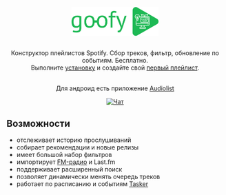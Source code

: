 <center><img width="40%" style="margin: 4em 0 2em 0" src="img/logo.svg"></img></center>

<center style="margin: 0 0 0 0">Конструктор плейлистов Spotify. Сбор треков, фильтр, обновление по событиям. Бесплатно.</center>

<center>Выполните <a target="_blank" href="https://chimildic.github.io/goofy/#/install">установку</a> и создайте свой <a target="_blank" href="https://chimildic.github.io/goofy/#/first-playlist">первый плейлист</a>.</center>
</br>

<center><p align="center">Для андроид есть приложение <a target="_blank" href="https://play.google.com/store/apps/details?id=ru.chimildic.audiolist">Audiolist</p></center>

<center><a target="_blank" href="https://t.me/forum_goofy"><img alt="Чат" src="https://img.shields.io/badge/Telegram-Чат-blue?logo=telegram&logoColor=white"></a></center>

## Возможности

- отслеживает историю прослушиваний
- собирает рекомендации и новые релизы
- имеет большой набор фильтров
- импортирует <a target="_blank" href="https://chimildic.github.io/goofy/#/addon?id=Импорт-треков-с-радио">FM-радио</a> и Last.fm
- поддерживает расширенный поиск
- позволяет динамически менять очередь треков
- работает по расписанию и событиям <a target="_blank" href="https://github.com/Chimildic/goofy/discussions/124">Tasker</a>
